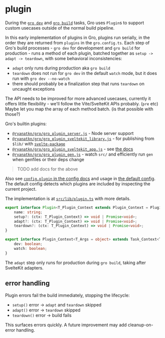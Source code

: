# plugin

During the [`gro dev`](dev.md) and [`gro build`](build.md) tasks,
Gro uses `Plugin`s to support custom usecases outside of the normal build pipeline.

In this early implementation of plugins in Gro,
plugins run serially, in the order they are returned from `plugins` in the `gro.config.ts`.
Each step of Gro's build processes - `gro dev` for development and `gro build` for production -
runs a method of each plugin, batched together as `setup -> adapt -> teardown`,
with some behavioral inconsistencies:

- `adapt` only runs during production aka `gro build`
- `teardown` does not run for `gro dev` in the default `watch` mode,
  but it does run with `gro dev --no-watch`
- there should probably be a finalization step that runs `teardown` on uncaught exceptions

The API needs to be improved for more advanced usecases,
currently it offers little flexibility -
we'll follow the Vite/SvelteKit APIs probably. (`pre` etc)
Maybe let you map the array of each method batch. (is that possible with those?)

Gro's builtin plugins:

- [`@ryanatkn/gro/gro_plugin_server.js`](../lib/gro_plugin_server.ts) - Node server support
- [`@ryanatkn/gro/gro_plugin_sveltekit_library.js`](../lib/gro_plugin_sveltekit_library.ts) -
  for publishing from `$lib/` with [`svelte-package`](https://svelte.dev/docs/kit/packaging)
- [`@ryanatkn/gro/gro_plugin_sveltekit_app.js`](../lib/gro_plugin_sveltekit_app.ts) -
  see [the docs](./gro_plugin_sveltekit_app.md)
- [`@ryanatkn/gro/gro_plugin_gen.js`](../lib/gro_plugin_gen.ts) - watch `src/`
  and efficiently run `gen` when genfiles or their deps change

> TODO add docs for the above

Also see [`config.plugin` in the config docs](config.md#plugin)
and usage in [the default config](../lib/gro.config.default.ts).
The default config detects which plugins are included by inspecting the current project.

The implementation is at [`src/lib/plugin.ts`](../lib/plugin.ts) with more details.

```ts
export interface Plugin<T_Plugin_Context extends Plugin_Context = Plugin_Context> {
	name: string;
	setup?: (ctx: T_Plugin_Context) => void | Promise<void>;
	adapt?: (ctx: T_Plugin_Context) => void | Promise<void>;
	teardown?: (ctx: T_Plugin_Context) => void | Promise<void>;
}

export interface Plugin_Context<T_Args = object> extends Task_Context<T_Args> {
	dev: boolean;
	watch: boolean;
}
```

The `adapt` step only runs for production during `gro build`, taking after SvelteKit adapters.

## error handling

Plugin errors fail the build immediately, stopping the lifecycle:

- `setup()` error → `adapt` and `teardown` skipped
- `adapt()` error → `teardown` skipped
- `teardown()` error → build fails

This surfaces errors quickly. A future improvement may add cleanup-on-error handling.

